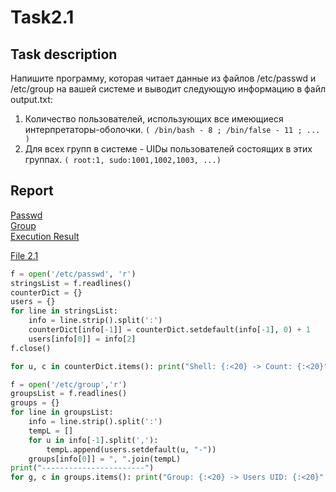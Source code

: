 # Task2.1

## Task description

Напишите программу, которая читает данные из файлов
/etc/passwd и /etc/group на вашей системе и выводит
следующую информацию в файл output.txt:
1. Количество пользователей, использующих все имеющиеся
интерпретаторы-оболочки.
```( /bin/bash - 8 ; /bin/false - 11 ; ... )```
2. Для всех групп в системе - UIDы пользователей
состоящих в этих группах.
```( root:1, sudo:1001,1002,1003, ...)```

## Report

[Passwd](passwd)    
[Group](group)    
[Execution Result](Result.txt)    

[File 2.1](Task2.1.py)   

```python
f = open('/etc/passwd', 'r')
stringsList = f.readlines()
counterDict = {}
users = {}
for line in stringsList:
    info = line.strip().split(':')
    counterDict[info[-1]] = counterDict.setdefault(info[-1], 0) + 1
    users[info[0]] = info[2]
f.close()

for u, c in counterDict.items(): print("Shell: {:<20} -> Count: {:<20}".format(u, c))

f = open('/etc/group','r')
groupsList = f.readlines()
groups = {}
for line in groupsList:
    info = line.strip().split(':')
    tempL = []
    for u in info[-1].split(','):
        tempL.append(users.setdefault(u, "-"))
    groups[info[0]] = ", ".join(tempL)
print("-----------------------")
for g, c in groups.items(): print("Group: {:<20} -> Users UID: {:<20}".format(g, c))
```
